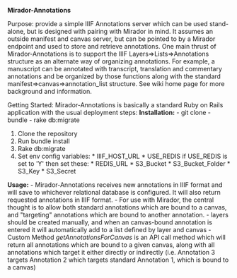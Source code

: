 **Mirador-Annotations**

Purpose: provide a simple IIIF Annotations server which can be used stand-alone, but is designed with pairing with Mirador in mind. It assumes an outside manifest and canvas server, but can be pointed to by a Mirador endpoint and used to store and retrieve annotations.
One main thrust of Mirador-Annotations is to support the IIIF Layers=>Lists=>Annotations structure as an alternate way of organizing annotations. For example, a manuscript can be annotated with transcript, translation and commentary annotations and be organized by those functions along with the standard manifest=>canvas=>annotation_list structure.
See wiki home page for more background and information.

Getting Started:
Mirador-Annotations is basically a standard Ruby on Rails application with the usual deployment steps:
**Installation:**
	- git clone
	- bundle
	- rake db:migrate
1.	Clone the repository
2.	Run bundle install
3.	Rake db:migrate
4. 	Set env config variables:
        * IIIF_HOST_URL
        * USE_REDIS
          if USE_REDIS is set to 'Y' then set these:
            * REDIS_URL
            * S3_Bucket
            * S3_Bucket_Folder
            * S3_Key
            * S3_Secret

**Usage:**
    - Mirador-Annotations receives new annotations in IIIF format and will save to whichever relational database
	 is configured. It will also return requested annotations in IIIF format.
    - For use with Mirador, the central thought is to allow both standard annotations which are bound to a canvas,
	and "targeting" annotations which are bound to another annotation.
    - layers should be created manually, and when an canvas-bound annotation is entered it will automatically add to a list defined by layer and canvas
    - Custom Method *getAnnotationsForCanvas* is an API call method which will return all annotations which are bound to a given canvas,
	along with all annotations which target it either directly or indirectly
	(i.e. Annotation 3 targets Annotation 2 which targets standard Annotation 1, which is bound to a canvas)

